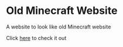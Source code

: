 # Old Minecraft Website 

A website to look like old Minecraft website

Click [here](https://cotamilhas.github.io/old-minecraft-website) to check it out